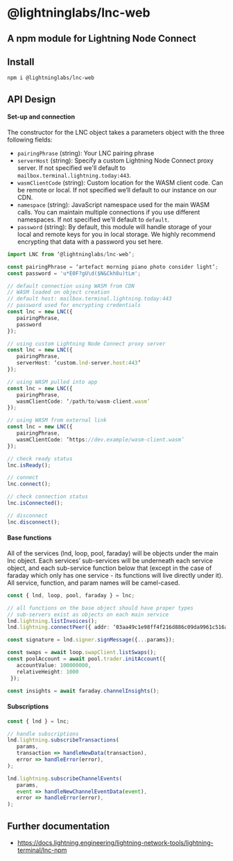 # @lightninglabs/lnc-web

## A npm module for Lightning Node Connect

## Install

`npm i @lightninglabs/lnc-web`

## API Design

#### Set-up and connection

The constructor for the LNC object takes a parameters object with the three following fields:

-   `pairingPhrase` (string): Your LNC pairing phrase
-   `serverHost` (string): Specify a custom Lightning Node Connect proxy server. If not specified we'll default to `mailbox.terminal.lightning.today:443`.
-   `wasmClientCode` (string): Custom location for the WASM client code. Can be remote or local. If not specified we’ll default to our instance on our CDN.
-   `namespace` (string): JavaScript namespace used for the main WASM calls. You can maintain multiple connections if you use different namespaces. If not specified we'll default to `default`.
-   `password` (string): By default, this module will handle storage of your local and remote keys for you in local storage. We highly recommend encrypting that data with a password you set here.

```typescript
import LNC from ‘@lightninglabs/lnc-web’;

const pairingPhrase = ‘artefact morning piano photo consider light’;
const password = 'u*E0F?gU\d($N&Ckh8u)tLm';

// default connection using WASM from CDN
// WASM loaded on object creation
// default host: mailbox.terminal.lightning.today:443
// password used for encrypting credentials
const lnc = new LNC({
   pairingPhrase,
   password
});

// using custom Lightning Node Connect proxy server
const lnc = new LNC({
   pairingPhrase,
   serverHost: ‘custom.lnd-server.host:443’
});

// using WASM pulled into app
const lnc = new LNC({
   pairingPhrase,
   wasmClientCode: ‘/path/to/​​wasm-client.wasm’
});

// using WASM from external link
const lnc = new LNC({
   pairingPhrase,
   wasmClientCode: ‘https://dev.example/wasm-client.wasm’
});

// check ready status
lnc.isReady();

// connect
lnc.connect();

// check connection status
lnc.isConnected();

// disconnect
lnc.disconnect();
```

#### Base functions

All of the services (lnd, loop, pool, faraday) will be objects under the main lnc object. Each services’ sub-services will be underneath each service object, and each sub-service function below that (except in the case of faraday which only has one service - its functions will live directly under it). All service, function, and param names will be camel-cased.

```typescript
const { lnd, loop, pool, faraday } = lnc;

// all functions on the base object should have proper types
// sub-servers exist as objects on each main service
lnd.lightning.listInvoices();
lnd.lightning.connectPeer({ addr: ‘03aa49c1e98ff4f216d886c09da9961c516aca22812c108af1b187896ded89807e@m3keajflswtfq3bw4kzvxtbru7r4z4cp5stlreppdllhp5a7vuvjzqyd.onion:9735’ });

const signature = lnd.signer.signMessage({...params});

const swaps = await loop.swapClient.listSwaps();
const poolAccount = await pool.trader.initAccount({
   accountValue: 100000000,
   relativeHeight: 1000
 });

const insights = await faraday.channelInsights();
```

#### Subscriptions

```typescript
const { lnd } = lnc;

// handle subscriptions
lnd.lightning.subscribeTransactions(
   params,
   transaction => handleNewData(transaction),
   error => handleError(error),
);

lnd.lightning.subscribeChannelEvents(
   params,
   event => handleNewChannelEventData(event),
   error => handleError(error),
);
```

## Further documentation

- https://docs.lightning.engineering/lightning-network-tools/lightning-terminal/lnc-npm
